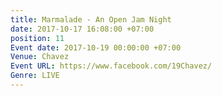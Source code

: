 ```yaml
---
title: Marmalade - An Open Jam Night
date: 2017-10-17 16:08:00 +07:00
position: 11
Event date: 2017-10-19 00:00:00 +07:00
Venue: Chavez
Event URL: https://www.facebook.com/19Chavez/
Genre: LIVE
---
```


